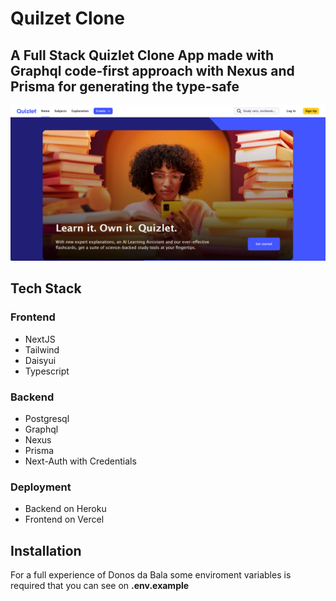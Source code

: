 # Quilzet Clone

## A Full Stack Quizlet Clone App made with **Graphql** code-first approach with Nexus and Prisma for generating the type-safe

![Homescreen](.github/home.png)

## Tech Stack

### Frontend

- NextJS
- Tailwind
- Daisyui
- Typescript

### Backend

- Postgresql
- Graphql
- Nexus
- Prisma
- Next-Auth with Credentials

### Deployment

- Backend on Heroku
- Frontend on Vercel

## Installation

For a full experience of Donos da Bala some enviroment variables is required that you can see on **.env.example**

